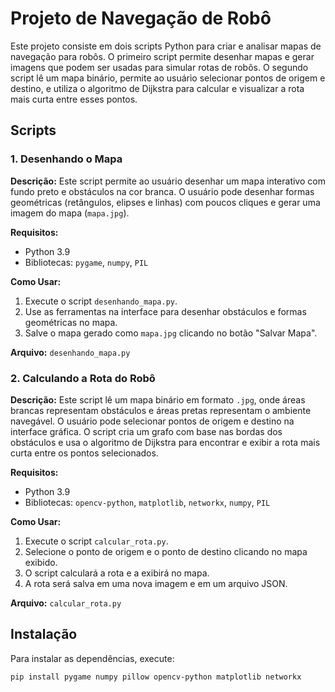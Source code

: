 # Projeto de Navegação de Robô

Este projeto consiste em dois scripts Python para criar e analisar mapas de navegação para robôs. O primeiro script permite desenhar mapas e gerar imagens que podem ser usadas para simular rotas de robôs. O segundo script lê um mapa binário, permite ao usuário selecionar pontos de origem e destino, e utiliza o algoritmo de Dijkstra para calcular e visualizar a rota mais curta entre esses pontos.

## Scripts

### 1. Desenhando o Mapa

**Descrição:** Este script permite ao usuário desenhar um mapa interativo com fundo preto e obstáculos na cor branca. O usuário pode desenhar formas geométricas (retângulos, elipses e linhas) com poucos cliques e gerar uma imagem do mapa (`mapa.jpg`).

**Requisitos:**
- Python 3.9
- Bibliotecas: `pygame`, `numpy`, `PIL`

**Como Usar:**
1. Execute o script `desenhando_mapa.py`.
2. Use as ferramentas na interface para desenhar obstáculos e formas geométricas no mapa.
3. Salve o mapa gerado como `mapa.jpg` clicando no botão "Salvar Mapa".

**Arquivo:** `desenhando_mapa.py`

### 2. Calculando a Rota do Robô

**Descrição:** Este script lê um mapa binário em formato `.jpg`, onde áreas brancas representam obstáculos e áreas pretas representam o ambiente navegável. O usuário pode selecionar pontos de origem e destino na interface gráfica. O script cria um grafo com base nas bordas dos obstáculos e usa o algoritmo de Dijkstra para encontrar e exibir a rota mais curta entre os pontos selecionados.

**Requisitos:**
- Python 3.9
- Bibliotecas: `opencv-python`, `matplotlib`, `networkx`, `numpy`, `PIL`

**Como Usar:**
1. Execute o script `calcular_rota.py`.
2. Selecione o ponto de origem e o ponto de destino clicando no mapa exibido.
3. O script calculará a rota e a exibirá no mapa.
4. A rota será salva em uma nova imagem e em um arquivo JSON.

**Arquivo:** `calcular_rota.py`

## Instalação

Para instalar as dependências, execute:

```bash
pip install pygame numpy pillow opencv-python matplotlib networkx
